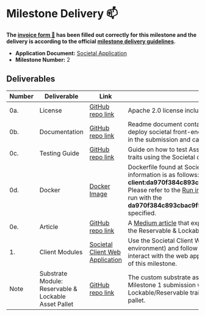 # Milestone Delivery :mailbox:

**The [invoice form :pencil:](https://docs.google.com/forms/d/e/1FAIpQLSfmNYaoCgrxyhzgoKQ0ynQvnNRoTmgApz9NrMp-hd8mhIiO0A/viewform) has been filled out correctly for this milestone and the delivery is according to the official [milestone delivery guidelines](https://github.com/w3f/Grants-Program/blob/master/docs/milestone-deliverables-guidelines.md).**  



* **Application Document:** [Societal Application](https://github.com/w3f/Grants-Program/blob/master/applications/societal_grant2.md) 
* **Milestone Number:** 2



## Deliverables


| Number | Deliverable | Link | Notes |
| ------------- | ------------- | ------------- |------------- |
| 0a. | License |[GitHub repo link](https://github.com/sctllabs/societal-client/blob/main/LICENSE)| Apache 2.0 license included. |
| 0b. | Documentation |[GitHub repo link](https://github.com/sctllabs/societal-client/blob/main/README.md) | Readme document contains instructions on how to run and deploy societal front-end. All unit test have been included in the submission and can be run using: `yarn test` . |
| 0c. | Testing Guide |[GitHub repo link](https://github.com/sctllabs/societal-client/blob/main/docs/DemocracyTestingGuide.md)| Guide on how to test Assets Pallet Lockable/Reservable traits using the Societal client. |
| 0d. | Docker |[Docker Image](https://hub.docker.com/layers/societal/societal-client/da970f384c893cbac9f537b52535f7b5880e609b/images/sha256-2634da97a130abe3ce0ae3db18c73061f6374c7b0b889781d7d4d15ef8dc17be?context=explore)| Dockerfile found at Societal's docker hub. The tag information is as follows: **docker pull societal/societal-client:da970f384c893cbac9f537b52535f7b5880e609b**. Please refer to the [Run in Docker](https://github.com/sctllabs/societal-client#run-in-docker) section of the README to run with the **da970f384c893cbac9f537b52535f7b5880e609b** tag specified. |
| 0e. | Article |[GitHub repo link](https://github.com/sctllabs/societal-node/tree/release/democracy) |  A [Medium article](https://medium.com/@societal.xyz/societals-second-web3-foundation-grant-completed-82691b906117) that explains how to use and interact with the Reservable & Lockable Asset Pallet via Societal UI.  |  
| 1. | Client Modules | [Societal Client Web Application](https://client.dev.sctl.link) | Use the Societal Client Web Application(deployed to dev environment) and follow the [Testing Article](https://github.com/sctllabs/societal-client/blob/main/docs/DemocracyTestingGuide.md) on how to interact with the web application and test the main delivery of this milestone. |
| Note | Substrate Module: Reservable & Lockable Asset Pallet |[GitHub repo link](https://github.com/sctllabs/societal-node/tree/release/democracy) | The custom substrate assets pallet in this repo from the Milestone 1 submission will allow any user to use Lockable/Reservable traits similar to the native balances pallet.  |  

